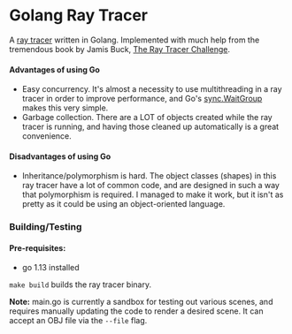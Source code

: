 # Golang Ray Tracer

A [ray tracer](https://en.wikipedia.org/wiki/Ray_tracing_(graphics)) written in Golang. Implemented with much help from the tremendous book by Jamis Buck, [The Ray Tracer Challenge](https://pragprog.com/book/jbtracer/the-ray-tracer-challenge).

#### Advantages of using Go
- Easy concurrency. It's almost a necessity to use multithreading in a ray tracer in order to improve performance, and Go's [sync.WaitGroup](https://golang.org/pkg/sync/#WaitGroup) makes this very simple.
- Garbage collection. There are a LOT of objects created while the ray tracer is running, and having those cleaned up automatically is a great convenience.

#### Disadvantages of using Go
- Inheritance/polymorphism is hard. The object classes (shapes) in this ray tracer have a lot of common code, and are designed in such a way that polymorphism is required. I managed to make it work, but it isn't as pretty as it could be using an object-oriented language.

### Building/Testing

#### Pre-requisites:
- go 1.13 installed

```make build``` builds the ray tracer binary.

**Note:** main.go is currently a sandbox for testing out various scenes, and requires manually updating the code to render a desired scene. It can accept an OBJ file via the `--file` flag.
